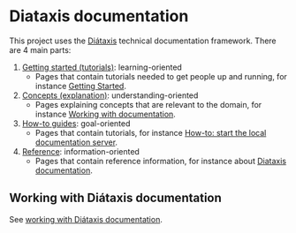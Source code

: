 # Diataxis documentation

This project uses the [Diátaxis](https://diataxis.fr) technical documentation framework.
There are 4 main parts:

1. [Getting started (tutorials)](https://diataxis.fr/tutorials): learning-oriented
    - Pages that contain tutorials needed to get people up and running, for instance [Getting Started](/intro.md).
2. [Concepts (explanation)](https://diataxis.fr/explanation): understanding-oriented
    - Pages explaining concepts that are relevant to the domain, for instance [Working with documentation](../concept/working-with-documentation.md).
3. [How-to guides](https://diataxis.fr/how-to-guides): goal-oriented
    - Pages that contain tutorials, for instance [How-to: start the local documentation server](#).
4. [Reference](https://diataxis.fr/reference): information-oriented
    - Pages that contain reference information, for instance about [Diataxis documentation](../reference/diataxis-documentation.md).

## Working with Diátaxis documentation

See [working with Diátaxis documentation](../concept/working-with-documentation.md).
